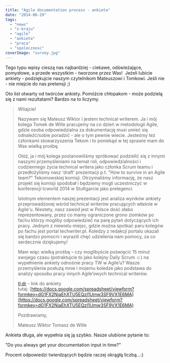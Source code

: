 ```yaml
---
title: "Agile documentation process - ankieta"
date: "2014-08-29"
tags:
  - "news"
  - "z-kraju"
  - "agile"
  - "ankieta"
  - "praca"
  - "spolecznosc"
coverImage: "survey.jpg"
---
```


Tego typu wpisy cieszą nas najbardziej - ciekawe, odświeżające, pomysłowe, a
przede wszystkim - tworzone przez Was!  Jeżeli lubicie ankiety - podziękujcie
naszym czytelnikom Mateuszowi i Tomkowi. Jeśli nie - nie miejcie do nas
pretensji ;)

Oto list otwarty od twórców ankiety. Pomóżcie chłopakom - może podzielą się z
nami rezultatami? Bardzo na to liczymy.

> Witajcie!
>
> Nazywam się Mateusz Wiktor i jestem technical writerem. Ja i mój kolega Tomek
> de Wille pracujemy na co dzień w metodologii Agile, gdzie osoba odpowiedzialna
> za dokumentację musi umieć się odnaleźć/sobie poradzić - ale o tym pewnie
> wiecie. Jesteśmy też członkami stowarzyszenia Tekom i to poniekąd w tej
> sprawie mam do Was wielką prośbę.
>
> Otóż, ja i mój kolega postanowiliśmy spróbować podzielić się z innymi naszymi
> przemyśleniami na temat roli, odpowiedzialności i codziennego życia technical
> writera jako członka Scrum teamu i przedłożyliśmy nasz 'draft' prezentacji
> p.t. "How to survive in an Agile team?" Tekomowskiej komisji. Otrzymaliśmy
> informację, że nasz projekt się komisji spodobał i będziemy mogli uczestniczyć
> w konferencji tcworld 2014 w Stuttgarcie jako prelegenci.
>
> Istotnym elementem naszej prezentacji jest analiza wyników ankiety
> przeprowadzonej wśród technical writerów pracujących właśnie w Agile'u.
> Niestety, nasz zawód jest w Polsce dość słabo reprezentowany, przez co mamy
> ograniczone grono ziomków po fachu którzy mogliby odpowiedzieć na parę pytań
> dotyczących ich pracy. Jednym z niewielu miejsc, gdzie można spotkać paru
> kolegów po fachu jest portal techwriter.pl. Koledzy z redakcji portalu okazali
> się bardzo pomocni i wyrazili chęć udzielenia nam pomocy, za co serdecznie
> dziękujemy!
>
> Mam więc wielką prośbę – czy moglibyście poświęcić 15 minut swojego czasu
> (potraktujcie to jako kolejny Daily Scrum ☺) na wypełnienie ankiety odnośnie
> pracy TW w Agile’u? Wasze przemyślenia posłużą mnie i mojemu koledze jako
> podstawa do analizy sposobu pracy innych Agile’owych technical writerów.
>
> [tl;dr](http://en.wikipedia.org/wiki/Wikipedia:Too_long;_didn%27t_read) - link
> do ankiety
> tutaj: [https://docs.google.com/spreadsheet/viewform?formkey=dG1FX2NiaEhXTU5EQzI1Umw3SF9VX1E6MA](https://docs.google.com/spreadsheet/viewform?formkey=dG1FX2NiaEhXTU5EQzI1Umw3SF9VX1E6MA)
>
> Pozdrawiamy,
>
> Mateusz Wiktor Tomasz de Wille

Ankieta długa, ale wypełnia się ją szybko. Nasze ulubione pytanie to:

"Do you always get your documentation input in time?"

Procent odpowiedzi twierdzących będzie raczej okrągłą liczbą...:)
